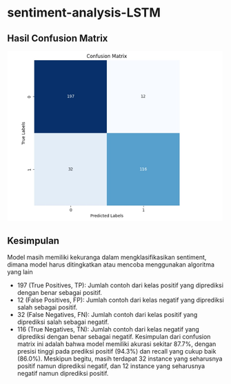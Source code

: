 # sentiment-analysis-LSTM

## Hasil Confusion Matrix
<img src="https://github.com/taufiq26127/sentiment-analysis-LSTM/blob/main/images/hasil1.jpg?raw=true" alt="Deskripsi Gambar" width="500"/>

## Kesimpulan
Model masih memiliki kekuranga dalam mengklasifikasikan sentiment, dimana model harus ditingkatkan atau mencoba menggunakan algoritma yang lain
 - 197 (True Positives, TP): Jumlah contoh dari kelas positif yang diprediksi dengan benar sebagai positif.
 - 12 (False Positives, FP): Jumlah contoh dari kelas negatif yang diprediksi salah sebagai positif.
 - 32 (False Negatives, FN): Jumlah contoh dari kelas positif yang diprediksi salah sebagai negatif.
 - 116 (True Negatives, TN): Jumlah contoh dari kelas negatif yang diprediksi dengan benar sebagai negatif.
Kesimpulan dari confusion matrix ini adalah bahwa model memiliki akurasi sekitar 87.7%, dengan presisi tinggi pada prediksi positif (94.3%) dan recall yang cukup baik (86.0%). Meskipun begitu, masih terdapat 32 instance yang seharusnya positif namun diprediksi negatif, dan 12 instance yang seharusnya negatif namun diprediksi positif.

